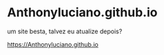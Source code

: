 # Anthonyluciano.github.io
um site besta, talvez eu atualize depois?


https://Anthonyluciano.github.io
